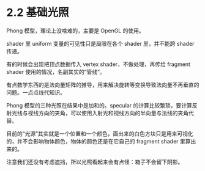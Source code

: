 # 2.2 基础光照

Phong 模型，理论上没啥难的，主要是 OpenGL 的使用。

shader 里 uniform 变量的可见性只是局限在各个 shader 里，并不能跨 shader 传递。

有的时候会出现把顶点数据传入 vertex shader，不做处理，再传给 fragment shader 使用的情况，名副其实的“管线”。

有点数学东西的是法向量矩阵的推导，用来解决旋转等变换导致法向量不再垂直的问题。一点点线代知识。

Phong 模型的三种光照在结果中是加和的。specular 的计算比较繁琐，要计算反射光线与视线方向的夹角，可以使用入射光和视线方向的半向量与法线的夹角代替。

目前的“光源”其实就是一个位置和一个颜色，画出来的白色方块只是用来可视化的，并不会影响物体颜色，物体的颜色还是在它自己的 fragment shader 里算出来的。

注意我们还没有考虑遮挡，所以光照看起来会有点怪：箱子不会留下阴影。
